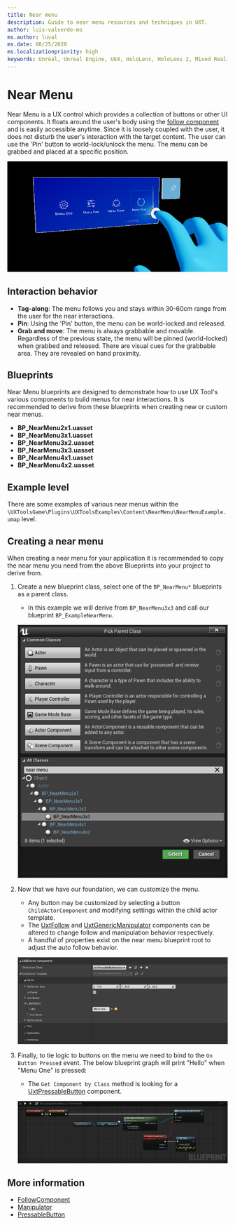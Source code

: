 ```yaml
---
title: Near menu
description: Guide to near menu resources and techniques in UXT.
author: luis-valverde-ms
ms.author: luval
ms.date: 08/25/2020
ms.localizationpriority: high
keywords: Unreal, Unreal Engine, UE4, HoloLens, HoloLens 2, Mixed Reality, development, MRTK, UXT, UX Tools, Manipulator Component, direct manipulation
---
```


# Near Menu

Near Menu is a UX control which provides a collection of buttons or other UI components. It floats around the user's body using the [follow component](follow-component.md) and is easily accessible anytime. Since it is loosely coupled with the user, it does not disturb the user's interaction with the target content. The user can use the 'Pin' button to world-lock/unlock the menu. The menu can be grabbed and placed at a specific position.

![Near menu being used with simulated hands](images/NearMenu/NearMenu.png)

## Interaction behavior

- **Tag-along**: The menu follows you and stays within 30-60cm range from the user for the near interactions.
- **Pin**: Using the 'Pin' button, the menu can be world-locked and released.
- **Grab and move**: The menu is always grabbable and movable. Regardless of the previous state, the menu will be pinned (world-locked) when grabbed and released. There are visual cues for the grabbable area. They are revealed on hand proximity.

## Blueprints

Near Menu blueprints are designed to demonstrate how to use UX Tool's various components to build menus for near interactions. It is recommended to derive from these blueprints when creating new or custom near menus.

- **BP_NearMenu2x1.uasset**
- **BP_NearMenu3x1.uasset**
- **BP_NearMenu3x2.uasset**
- **BP_NearMenu3x3.uasset**
- **BP_NearMenu4x1.uasset**
- **BP_NearMenu4x2.uasset**

## Example level

There are some examples of various near menus within the `\UXToolsGame\Plugins\UXToolsExamples\Content\NearMenu\NearMenuExample.umap` level.

## Creating a near menu
When creating a near menu for your application it is recommended to copy the near menu you need from the above Blueprints into your project to derive from.

1. Create a new blueprint class, select one of the `BP_NearMenu*` blueprints as a parent class.
    * In this example we will derive from `BP_NearMenu3x3` and call our blueprint `BP_ExampleNearMenu`.

    ![ParentClass](images/NearMenu/NearMenuParentClass.png)

2. Now that we have our foundation, we can customize the menu.
    * Any button may be customized by selecting a button `ChildActorComponent` and modifying settings within the child actor template.
    * The [UxtFollow](follow-component.md) and [UxtGenericManipulator](manipulator.md) components can be altered to change follow and manipulation behavior respectively.
    * A handful of properties exist on the near menu blueprint root to adjust the auto follow behavior.

    ![Customize](images/NearMenu/NearMenuCustomize.png)

3. Finally, to tie logic to buttons on the menu we need to bind to the `On Button Pressed` event. The below blueprint graph will print "Hello" when "Menu One" is pressed:
    * The `Get Component by Class` method is looking for a [UxtPressableButton](pressable-button.md) component.

    ![EventGraph](images/NearMenu/NearMenuEventGraph.png)

## More information
* [FollowComponent](follow-component.md)
* [Manipulator](manipulator.md)
* [PressableButton](pressable-button.md)
